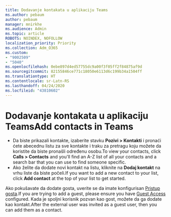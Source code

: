 ```yaml
---
title: Dodavanje kontakata u aplikaciju Teams
ms.author: pebaum
author: pebaum
manager: mnirkhe
ms.audience: Admin
ms.topic: article
ROBOTS: NOINDEX, NOFOLLOW
localization_priority: Priority
ms.collection: Adm_O365
ms.custom:
- "9002509"
- "5040"
ms.openlocfilehash: 0ebe897d4ed57755dc9a00f3f05ff2f84875af9d
ms.sourcegitcommit: 82155846ce771c18050e6113d6c199b34a1504ff
ms.translationtype: HT
ms.contentlocale: sr-Latn-RS
ms.lasthandoff: 04/24/2020
ms.locfileid: "43810602"
---
```

# <a name="add-contacts-in-teams"></a><span data-ttu-id="5bdf9-102">Dodavanje kontakata u aplikaciju Teams</span><span class="sxs-lookup"><span data-stu-id="5bdf9-102">Add contacts in Teams</span></span>

- <span data-ttu-id="5bdf9-103">Da biste prikazali kontakte, izaberite stavku **Pozivi > Kontakti** i pronaći ćete abecednu listu za sve kontakte i traku za pretragu koju možete da koristite da biste pronašli određenu osobu.</span><span class="sxs-lookup"><span data-stu-id="5bdf9-103">To view your contacts, click **Calls > Contacts** and you'll find an A-Z list of all your contacts and a search bar that you can use to find someone specific.</span></span> 
- <span data-ttu-id="5bdf9-104">Ako želite da dodate novi kontakt na listu, kliknite na **Dodaj kontakt** na vrhu liste da biste počeli.</span><span class="sxs-lookup"><span data-stu-id="5bdf9-104">If you want to add a new contact to your list, click **Add contact** at the top of your list to get started.</span></span>

<span data-ttu-id="5bdf9-105">Ako pokušavate da dodate gosta, uverite se da imate konfigurisan [Pristup gosta](https://docs.microsoft.com/microsoftteams/set-up-guests).</span><span class="sxs-lookup"><span data-stu-id="5bdf9-105">If you are trying to add a guest, please ensure you have [Guest Access](https://docs.microsoft.com/microsoftteams/set-up-guests) configured.</span></span> <span data-ttu-id="5bdf9-106">Kada je spoljni korisnik pozvan kao gost, možete da ga dodate kao kontakt.</span><span class="sxs-lookup"><span data-stu-id="5bdf9-106">After the external user was invited as a guest user, then you can add them as a contact.</span></span>

